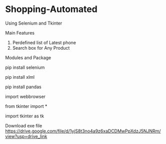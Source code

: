 # Shopping-Automated
Using Selenium and Tkinter

Main Features
1. Perdefined list of Latest phone
2. Search box for Any Product
   

Modules and Package

pip install selenium

pip install xlml

pip install pandas

import webbrowser

from tkinter import *

import tkinter as tk



Download exe file https://drive.google.com/file/d/1yjS8t3no4a9z6xaDCDMwPpXdzJ5NJNRm/view?usp=drive_link
